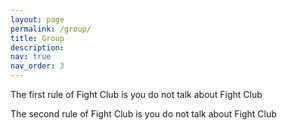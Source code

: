 ```yaml
---
layout: page
permalink: /group/
title: Group
description: 
nav: true
nav_order: 3
---
```


The first rule of Fight Club is you do not talk about Fight Club

The second rule of Fight Club is you do not talk about Fight Club